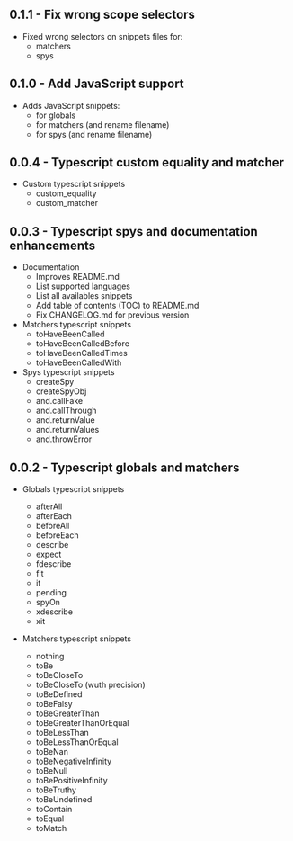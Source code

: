 ## 0.1.1 - Fix wrong scope selectors
* Fixed wrong selectors on snippets files for:
  * matchers
  * spys

## 0.1.0 - Add JavaScript support
* Adds JavaScript snippets:
  * for globals
  * for matchers (and rename filename)
  * for spys (and rename filename)

## 0.0.4 - Typescript custom equality and matcher
* Custom typescript snippets
  * custom_equality
  * custom_matcher

## 0.0.3 - Typescript spys and documentation enhancements
* Documentation
  * Improves README.md
  * List supported languages
  * List all availables snippets
  * Add table of contents (TOC) to README.md
  * Fix CHANGELOG.md for previous version
* Matchers typescript snippets
  * toHaveBeenCalled
  * toHaveBeenCalledBefore
  * toHaveBeenCalledTimes
  * toHaveBeenCalledWith
* Spys typescript snippets
  * createSpy
  * createSpyObj
  * and.callFake
  * and.callThrough
  * and.returnValue
  * and.returnValues
  * and.throwError

## 0.0.2 - Typescript globals and matchers
* Globals typescript snippets
  * afterAll
  * afterEach
  * beforeAll
  * beforeEach
  * describe
  * expect
  * fdescribe
  * fit
  * it
  * pending
  * spyOn
  * xdescribe
  * xit

* Matchers typescript snippets
  * nothing
  * toBe
  * toBeCloseTo
  * toBeCloseTo (wuth precision)
  * toBeDefined
  * toBeFalsy
  * toBeGreaterThan
  * toBeGreaterThanOrEqual
  * toBeLessThan
  * toBeLessThanOrEqual
  * toBeNan
  * toBeNegativeInfinity
  * toBeNull
  * toBePositiveInfinity
  * toBeTruthy
  * toBeUndefined
  * toContain
  * toEqual
  * toMatch
